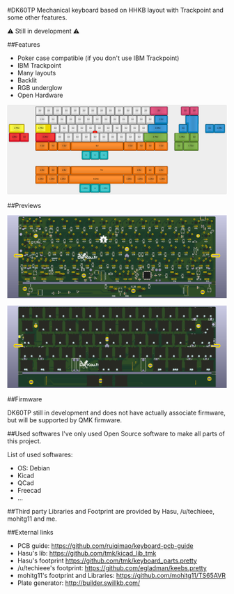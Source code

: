 #DK60TP
Mechanical keyboard based on HHKB layout with Trackpoint and some other features.

:warning: Still in development :warning:

##Features
- Poker case compatible (if you don't use IBM Trackpoint)
- IBM Trackpoint
- Many layouts
- Backlit
- RGB underglow
- Open Hardware

![Layout](./Previews/DK60TP.png "Layout")

##Previews

![PCB](./Previews/BACK.png "PCB")

![PCB](./Previews/FRONT.png "PCB Front")

##Firmware

DK60TP still in development and does not have actually associate firmware, but will be supported by QMK firmware.

##Used softwares
I've only used Open Source software to make all parts of this project.

List of used softwares:
* OS: Debian
* Kicad
* QCad
* Freecad
* ...

##Third party
Libraries and Footprint are provided by Hasu, /u/techieee, mohitg11 and me.

##External links

* PCB guide: https://github.com/ruiqimao/keyboard-pcb-guide
* Hasu's lib: https://github.com/tmk/kicad_lib_tmk
* Hasu's footprint https://github.com/tmk/keyboard_parts.pretty
* /u/techieee's footprint: https://github.com/egladman/keebs.pretty
* mohitg11's footprint and Libraries: https://github.com/mohitg11/TS65AVR
* Plate generator: http://builder.swillkb.com/
